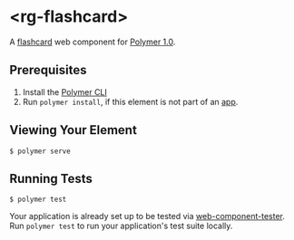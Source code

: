 # \<rg-flashcard\>

A [flashcard](https://robert-groensfeld.github.io/rg-flashcard/bower_components/rg-flashcard/) 
web component for 
[Polymer 1.0](https://www.polymer-project.org/1.0/docs/).

## Prerequisites

1. Install the 
[Polymer CLI](https://www.npmjs.com/package/polymer-cli)
2. Run `polymer install`, if this element is not part of an 
   [app](https://www.polymer-project.org/1.0/toolbox/templates#application).

## Viewing Your Element

```
$ polymer serve
```

## Running Tests

```
$ polymer test
```

Your application is already set up to be tested via 
[web-component-tester](https://github.com/Polymer/web-component-tester). 
Run `polymer test` to run your application's test suite locally.
